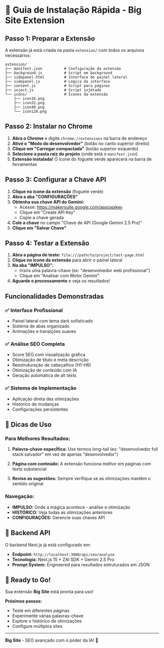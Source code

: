 # 🚀 Guia de Instalação Rápida - Big Site Extension

## Passo 1: Preparar a Extensão

A extensão já está criada na pasta `extension/` com todos os arquivos necessários:

```
extension/
├── manifest.json          # Configuração da extensão
├── background.js          # Script em background
├── sidepanel.html         # Interface do painel lateral
├── sidepanel.js           # Lógica da interface
├── content.js             # Script para páginas
├── inject.js              # Script injetado
└── icons/                 # Ícones da extensão
    ├── icon16.png
    ├── icon32.png
    ├── icon48.png
    └── icon128.png
```

## Passo 2: Instalar no Chrome

1. **Abra o Chrome** e digite `chrome://extensions` na barra de endereço
2. **Ative o "Modo do desenvolvedor"** (botão no canto superior direito)
3. **Clique em "Carregar compactada"** (botão superior esquerdo)
4. **Selecione a pasta raiz do projeto** (onde está o `manifest.json`)
5. **Extensão instalada!** O ícone do foguete verde aparecerá na barra de ferramentas

## Passo 3: Configurar a Chave API

1. **Clique no ícone da extensão** (foguete verde)
2. **Abra a aba "CONFIGURAÇÕES"**
3. **Obtenha sua chave API do Gemini:**
   - Acesse: https://makersuite.google.com/app/apikey
   - Clique em "Create API Key"
   - Copie a chave gerada
4. **Cole a chave** no campo "Chave de API (Google Gemini 2.5 Pro)"
5. **Clique em "Salvar Chave"**

## Passo 4: Testar a Extensão

1. **Abra a página de teste:** `file:///path/to/project/test-page.html`
2. **Clique no ícone da extensão** para abrir o painel lateral
3. **Na aba "IMPULSO":**
   - Insira uma palavra-chave (ex: "desenvolvedor web profissional")
   - Clique em "Analisar com Motor Gemini"
4. **Aguarde o processamento** e veja os resultados!

## Funcionalidades Demonstradas

### ✅ Interface Profissional
- Painel lateral com tema dark sofisticado
- Sistema de abas organizado
- Animações e transições suaves

### ✅ Análise SEO Completa
- Score SEO com visualização gráfica
- Otimização de título e meta descrição
- Reestruturação de cabeçalhos (H1-H6)
- Otimização de conteúdo com IA
- Geração automática de alt texts

### ✅ Sistema de Implementação
- Aplicação direta das otimizações
- Histórico de mudanças
- Configurações persistentes

## 🎯 Dicas de Uso

### Para Melhores Resultados:

1. **Palavra-chave especÍfica:** Use termos long-tail (ex: "desenvolvedor full stack salvador" em vez de apenas "desenvolvedor")

2. **Página com conteúdo:** A extensão funciona melhor em páginas com texto substancial

3. **Revise as sugestões:** Sempre verifique se as otimizações mantêm o sentido original

### Navegação:
- **IMPULSO:** Onde a mágica acontece - análise e otimização
- **HISTÓRICO:** Veja todas as otimizações anteriores
- **CONFIGURAÇÕES:** Gerencie suas chaves API

## 🔧 Backend API

O backend Next.js já está configurado em:
- **Endpoint:** `http://localhost:3000/api/seo/analyze`
- **Tecnologia:** Next.js 15 + ZAI SDK + Gemini 2.5 Pro
- **Prompt System:** Engineered para resultados estruturados em JSON

## 🚀 Ready to Go!

Sua extensão **Big Site** está pronta para uso! 

**Próximos passos:**
- Teste em diferentes páginas
- Experimente várias palavras-chave
- Explore o histórico de otimizações
- Configure múltiplos sites

---

**Big Site** - SEO avançado com o poder da IA! 🌟